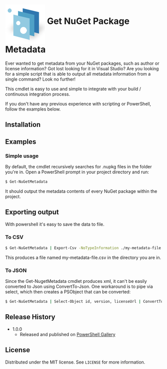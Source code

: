 <h1><img src="https://github.com/SpiderUnicorn/nuget-license-information/blob/master/logo.png" align="middle" /> Get NuGet Package Metadata</h1>
Ever wanted to get metadata from your NuGet packages, such as author or license information? 
Got lost looking for it in Visual Studio? Are you looking for a simple script that is able to 
output all metadata information from a single command?
Look no further!

This cmdlet is easy to use and simple to integrate with your build / continuous integration process.

If you don't have any previous experience with scripting or PowerShell, follow the examples below.

## Installation

## Examples
### Simple usage
By default, the cmdlet recursively searches for .nupkg files in the folder you're in.
Open a PowerShell prompt in your project directory and run:
```sh
$ Get-NuGetMetadata
```
It should output the metadata contents of every NuGet package within the project.
## Exporting output
With powershell it's easy to save the data to file.
### To CSV
```sh
$ Get-NuGetMetadata | Export-Csv -NoTypeInformation ./my-metadata-file.csv
```
This produces a file named my-metadata-file.csv in the directory you are in.
### To JSON
Since the Get-NugetMetadata cmdlet produces xml, it can't be easily converted to Json using ConvertTo-Json.
One workaround is to pipe via select, which then creates a PSObject that can be converted:
```sh
$ Get-NuGetMetadata | Select-Object id, version, licenseUrl | ConvertTo-Json | Out-File ./my-metadata-file.csv
```


## Release History

* 1.0.0
    * Released and published on [PowerShell Gallery](https://www.powershellgallery.com/)

## License

Distributed under the MIT license. See ``LICENSE`` for more information.
